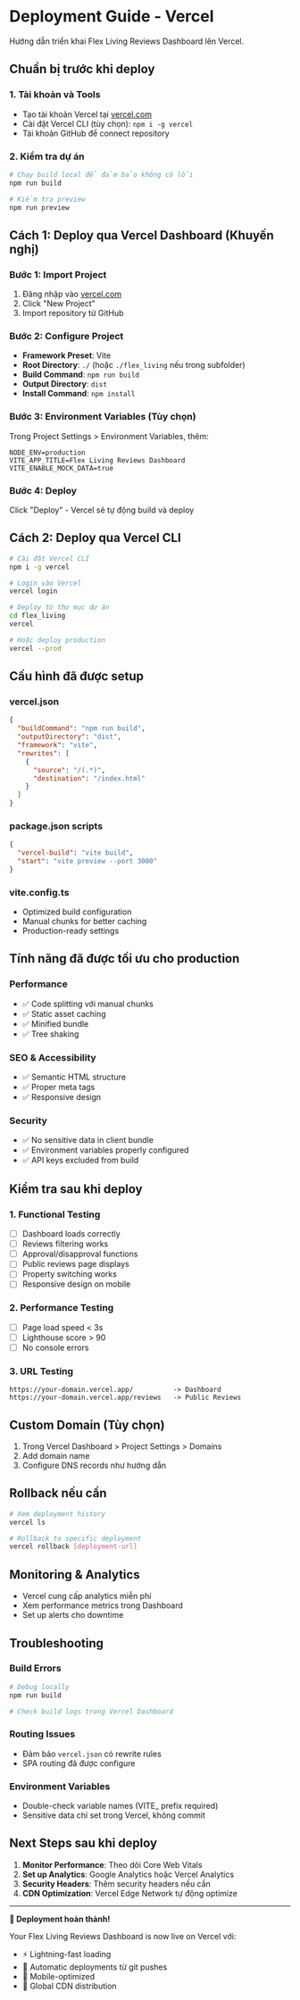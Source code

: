 # Deployment Guide - Vercel

Hướng dẫn triển khai Flex Living Reviews Dashboard lên Vercel.

## Chuẩn bị trước khi deploy

### 1. Tài khoản và Tools
- Tạo tài khoản Vercel tại [vercel.com](https://vercel.com)
- Cài đặt Vercel CLI (tùy chọn): `npm i -g vercel`
- Tài khoản GitHub để connect repository

### 2. Kiểm tra dự án
```bash
# Chạy build local để đảm bảo không có lỗi
npm run build

# Kiểm tra preview
npm run preview
```

## Cách 1: Deploy qua Vercel Dashboard (Khuyến nghị)

### Bước 1: Import Project
1. Đăng nhập vào [vercel.com](https://vercel.com)
2. Click "New Project"
3. Import repository từ GitHub

### Bước 2: Configure Project
- **Framework Preset**: Vite
- **Root Directory**: `./` (hoặc `./flex_living` nếu trong subfolder)
- **Build Command**: `npm run build`
- **Output Directory**: `dist`
- **Install Command**: `npm install`

### Bước 3: Environment Variables (Tùy chọn)
Trong Project Settings > Environment Variables, thêm:
```
NODE_ENV=production
VITE_APP_TITLE=Flex Living Reviews Dashboard
VITE_ENABLE_MOCK_DATA=true
```

### Bước 4: Deploy
Click "Deploy" - Vercel sẽ tự động build và deploy

## Cách 2: Deploy qua Vercel CLI

```bash
# Cài đặt Vercel CLI
npm i -g vercel

# Login vào Vercel
vercel login

# Deploy từ thư mục dự án
cd flex_living
vercel

# Hoặc deploy production
vercel --prod
```

## Cấu hình đã được setup

### vercel.json
```json
{
  "buildCommand": "npm run build",
  "outputDirectory": "dist",
  "framework": "vite",
  "rewrites": [
    {
      "source": "/(.*)",
      "destination": "/index.html"
    }
  ]
}
```

### package.json scripts
```json
{
  "vercel-build": "vite build",
  "start": "vite preview --port 3000"
}
```

### vite.config.ts
- Optimized build configuration
- Manual chunks for better caching
- Production-ready settings

## Tính năng đã được tối ưu cho production

### Performance
- ✅ Code splitting với manual chunks
- ✅ Static asset caching
- ✅ Minified bundle
- ✅ Tree shaking

### SEO & Accessibility
- ✅ Semantic HTML structure
- ✅ Proper meta tags
- ✅ Responsive design

### Security
- ✅ No sensitive data in client bundle
- ✅ Environment variables properly configured
- ✅ API keys excluded from build

## Kiểm tra sau khi deploy

### 1. Functional Testing
- [ ] Dashboard loads correctly
- [ ] Reviews filtering works
- [ ] Approval/disapproval functions
- [ ] Public reviews page displays
- [ ] Property switching works
- [ ] Responsive design on mobile

### 2. Performance Testing
- [ ] Page load speed < 3s
- [ ] Lighthouse score > 90
- [ ] No console errors

### 3. URL Testing
```
https://your-domain.vercel.app/          -> Dashboard
https://your-domain.vercel.app/reviews   -> Public Reviews
```

## Custom Domain (Tùy chọn)

1. Trong Vercel Dashboard > Project Settings > Domains
2. Add domain name
3. Configure DNS records như hướng dẫn

## Rollback nếu cần

```bash
# Xem deployment history
vercel ls

# Rollback to specific deployment
vercel rollback [deployment-url]
```

## Monitoring & Analytics

- Vercel cung cấp analytics miễn phí
- Xem performance metrics trong Dashboard
- Set up alerts cho downtime

## Troubleshooting

### Build Errors
```bash
# Debug locally
npm run build

# Check build logs trong Vercel Dashboard
```

### Routing Issues
- Đảm bảo `vercel.json` có rewrite rules
- SPA routing đã được configure

### Environment Variables
- Double-check variable names (VITE_ prefix required)
- Sensitive data chỉ set trong Vercel, không commit

## Next Steps sau khi deploy

1. **Monitor Performance**: Theo dõi Core Web Vitals
2. **Set up Analytics**: Google Analytics hoặc Vercel Analytics
3. **Security Headers**: Thêm security headers nếu cần
4. **CDN Optimization**: Vercel Edge Network tự động optimize

---

**🎉 Deployment hoàn thành!** 

Your Flex Living Reviews Dashboard is now live on Vercel với:
- ⚡ Lightning-fast loading
- 🔄 Automatic deployments từ git pushes  
- 📱 Mobile-optimized
- 🚀 Global CDN distribution
